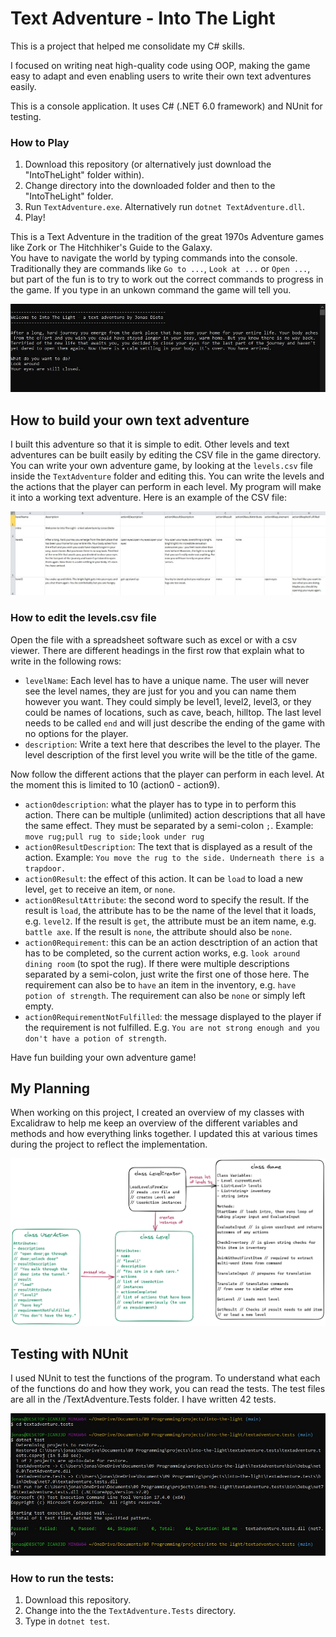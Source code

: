 # Text Adventure - Into The Light

This is a project that helped me consolidate my C# skills.  

I focused on writing neat high-quality code using OOP, making the game easy to adapt and even enabling users to write their own text adventures easily.

This is a console application. It uses C# (.NET 6.0 framework) and NUnit for testing.

### How to Play
1. Download this repository (or alternatively just download the "IntoTheLight" folder within).
2. Change directory into the downloaded folder and then to the "IntoTheLight" folder.
3. Run `TextAdventure.exe`. Alternatively run `dotnet TextAdventure.dll`.
4. Play!

This is a Text Adventure in the tradition of the great 1970s Adventure games like Zork or The Hitchhiker's Guide to the Galaxy.   
You have to navigate the world by typing commands into the console.  
Traditionally they are commands like `Go to ...`, `Look at ...` or `Open ...`, but part of the fun is to try to work out the correct commands to progress in the game. If you type in an unkown command the game will tell you.  
  
![game-screenshot](./game-screenshot.jpg)  

## How to build your own text adventure
I built this adventure so that it is simple to edit. Other levels and text adventures can be built easily by editing the CSV file in the game directory. You can write your own adventure game, by looking at the `levels.csv` file inside the `TextAdventure` folder and editing this. You can write the levels and the actions that the player can perform in each level. My program will make it into a working text adventure.
Here is an example of the CSV file:  
  
![csv-screenshot](./csv-screenshot.jpg)

### How to edit the levels.csv file
Open the file with a spreadsheet software such as excel or with a csv viewer.
There are different headings in the first row that explain what to write in the following rows:
- `levelName`: Each level has to have a unique name. The user will never see the level names, they are just for you and you can name them however you want. They could simply be level1, level2, level3, or they could be names of locations, such as cave, beach, hilltop. The last level needs to be called `end` and will just describe the ending of the game with no options for the player.
- `description`: Write a text here that describes the level to the player. The level description of the first level you write will be the title of the game.  

Now follow the different actions that the player can perform in each level. At the moment this is limited to 10 (action0 - action9).  
- `action0description`: what the player has to type in to perform this action. There can be multiple (unlimited) action descriptions that all have the same effect. They must be separated by a semi-colon `;`. Example: `move rug;pull rug to side;look under rug`
- `action0ResultDescription`: The text that is displayed as a result of the action. Example: `You move the rug to the side. Underneath there is a trapdoor.`
- `action0Result`: the effect of this action. It can be `load` to load a new level, `get` to receive an item, or `none`.
- `action0ResultAttribute`: the second word to specify the result. If the result is `load`, the attribute has to be the name of the level that it loads, e.g. `level2`. If the result is `get`, the attribute must be an item name, e.g. `battle axe`. If the result is `none`, the attribute should also be `none`.
- `action0Requirement`: this can be an action desctription of an action that has to be completed, so the current action works, e.g. `look around dining room` (to spot the rug). If there were multiple descriptions separated by a semi-colon, just write the first one of those here. The requirement can also be to `have` an item in the inventory, e.g. `have potion of strength`. The requirement can also be `none` or simply left empty.
- `action0RequirementNotFulfilled`: the message displayed to the player if the requirement is not fulfilled. E.g. `You are not strong enough and you don't have a potion of strength`.

Have fun building your own adventure game!


## My Planning

When working on this project, I created an overview of my classes with Excalidraw to help me keep an overview of the different variables and methods and how everything links together. I updated this at various times during the project to reflect the implementation.

![classes-overview](./classes-overview.png)

## Testing with NUnit

I used NUnit to test the functions of the program. To understand what each of the functions do and how they work, you can read the tests. The test files are all in the /TextAdventure.Tests folder. I have written 42 tests.  

![tests-screenshot](./tests-screenshot.jpg)

### How to run the tests:
1. Download this repository.
2. Change into the the `TextAdventure.Tests` directory.
3. Type in `dotnet test`.